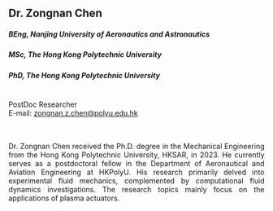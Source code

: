 ## Dr. Zongnan Chen
##### BEng, Nanjing University of Aeronautics and Astronautics
##### MSc, The Hong Kong Polytechnic University
##### PhD, The Hong Kong Polytechnic University

<div align="justify">
<br/>PostDoc Researcher
<br/>E-mail: <a href="mailto:zongnan.z.chen@polyu.edu.hk">zongnan.z.chen@polyu.edu.hk</a>

<br/><br/>
Dr. Zongnan Chen received the Ph.D. degree in the Mechanical Engineering from the Hong Kong Polytechnic University, HKSAR, in 2023. He currently serves as a postdoctoral fellow in the Department of Aeronautical and Aviation Engineering at HKPolyU.
His research primarily delved into experimental fluid mechanics, complemented by computational fluid dynamics investigations. The research topics mainly focus on the applications of plasma actuators.
</div>